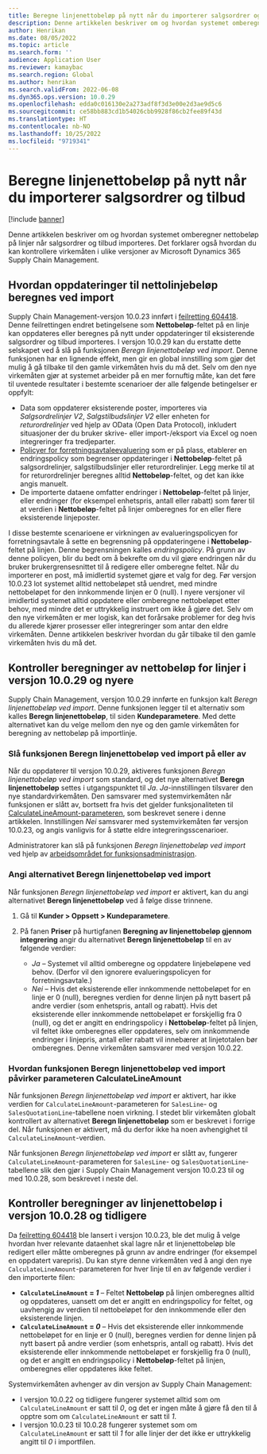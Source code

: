 ```yaml
---
title: Beregne linjenettobeløp på nytt når du importerer salgsordrer og tilbud
description: Denne artikkelen beskriver om og hvordan systemet omberegner nettobeløp på linjer når salgsordrer og tilbud importeres. Det forklarer også hvordan du kan kontrollere virkemåten i ulike versjoner av Microsoft Dynamics 365 Supply Chain Management.
author: Henrikan
ms.date: 08/05/2022
ms.topic: article
ms.search.form: ''
audience: Application User
ms.reviewer: kamaybac
ms.search.region: Global
ms.author: henrikan
ms.search.validFrom: 2022-06-08
ms.dyn365.ops.version: 10.0.29
ms.openlocfilehash: edda0c016130e2a273adf8f3d3e00e2d3ae9d5c6
ms.sourcegitcommit: ce58bb883cd1b54026cbb9928f86cb2fee89f43d
ms.translationtype: HT
ms.contentlocale: nb-NO
ms.lasthandoff: 10/25/2022
ms.locfileid: "9719341"
---
```

# <a name="recalculate-line-net-amounts-when-importing-sales-orders-and-quotations"></a>Beregne linjenettobeløp på nytt når du importerer salgsordrer og tilbud

[!include [banner](../includes/banner.md)]

Denne artikkelen beskriver om og hvordan systemet omberegner nettobeløp på linjer når salgsordrer og tilbud importeres. Det forklarer også hvordan du kan kontrollere virkemåten i ulike versjoner av Microsoft Dynamics 365 Supply Chain Management.

## <a name="how-updates-to-net-line-amounts-are-calculated-on-import"></a>Hvordan oppdateringer til nettolinjebeløp beregnes ved import

Supply Chain Management-versjon 10.0.23 innført i [feilretting 604418](https://fix.lcs.dynamics.com/issue/results/?q=604418). Denne feilrettingen endret betingelsene som **Nettobeløp**-feltet på en linje kan oppdateres eller beregnes på nytt under oppdateringer til eksisterende salgsordrer og tilbud importeres. I versjon 10.0.29 kan du erstatte dette selskapet ved å slå på funksjonen *Beregn linjenettobeløp ved import*. Denne funksjonen har en lignende effekt, men gir en global innstilling som gjør det mulig å gå tilbake til den gamle virkemåten hvis du må det. Selv om den nye virkemåten gjør at systemet arbeider på en mer fornuftig måte, kan det føre til uventede resultater i bestemte scenarioer der alle følgende betingelser er oppfylt:

- Data som oppdaterer eksisterende poster, importeres via *Salgsordrelinjer V2*, *Salgstilbudslinjer V2* eller enheten for *returordrelinjer* ved hjelp av OData (Open Data Protocol), inkludert situasjoner der du bruker skrive- eller import-/eksport via Excel og noen integreringer fra tredjeparter.
- [Policyer for forretningsavtaleevaluering](/dynamicsax-2012/appuser-itpro/trade-agreement-evaluation-policies-white-paper) som er på plass, etablerer en endringspolicy som begrenser oppdateringer i **Nettobeløp**-feltet på salgsordrelinjer, salgstilbudslinjer eller returordrelinjer. Legg merke til at for returordrelinjer beregnes alltid **Nettobeløp**-feltet, og det kan ikke angis manuelt.
- De importerte dataene omfatter endringer i **Nettobeløp**-feltet på linjer, eller endringer (for eksempel enhetspris, antall eller rabatt) som fører til at verdien i **Nettobeløp**-feltet på linjer omberegnes for en eller flere eksisterende linjeposter.

I disse bestemte scenarioene er virkningen av evalueringspolicyen for forretningsavtale å sette en begrensning på oppdateringene i **Nettobeløp**-feltet på linjen. Denne begrensningen kalles *endringspolicy*. På grunn av denne policyen, blir du bedt om å bekrefte om du vil gjøre endringen når du bruker brukergrensesnittet til å redigere eller omberegne feltet. Når du importerer en post, må imidlertid systemet gjøre et valg for deg. Før versjon 10.0.23 lot systemet alltid nettobeløpet stå uendret, med mindre nettobeløpet for den innkommende linjen er 0 (null). I nyere versjoner vil imidlertid systemet alltid oppdatere eller omberegne nettobeløpet etter behov, med mindre det er uttrykkelig instruert om ikke å gjøre det. Selv om den nye virkemåten er mer logisk, kan det forårsake problemer for deg hvis du allerede kjører prosesser eller integreringer som antar den eldre virkemåten. Denne artikkelen beskriver hvordan du går tilbake til den gamle virkemåten hvis du må det.

## <a name="control-calculations-of-line-net-amounts-in-versions-10029-and-later"></a>Kontroller beregninger av nettobeløp for linjer i versjon 10.0.29 og nyere

Supply Chain Management, versjon 10.0.29 innførte en funksjon kalt *Beregn linjenettobeløp ved import*. Denne funksjonen legger til et alternativ som kalles **Beregn linjenettobeløp**, til siden **Kundeparametere**. Med dette alternativet kan du velge mellom den nye og den gamle virkemåten for beregning av nettobeløp på importlinje.

### <a name="turn-the-calculate-line-net-amount-on-import-feature-on-or-off"></a>Slå funksjonen Beregn linjenettobeløp ved import på eller av

Når du oppdaterer til versjon 10.0.29, aktiveres funksjonen *Beregn linjenettobeløp ved import* som standard, og det nye alternativet **Beregn linjenettobeløp** settes i utgangspunktet til *Ja*. *Ja*-innstillingen tilsvarer den nye standardvirkemåten. Den samsvarer med systemvirkemåten når funksjonen er slått av, bortsett fra hvis det gjelder funksjonaliteten til [CalculateLineAmount-parameteren](#CalculateLineAmount), som beskrevet senere i denne artikkelen. Innstillingen *Nei* samsvarer med systemvirkemåten før versjon 10.0.23, og angis vanligvis for å støtte eldre integreringsscenarioer.

Administratorer kan slå på funksjonen *Beregn linjenettobeløp ved import* ved hjelp av [arbeidsområdet for funksjonsadministrasjon](../../fin-ops-core/fin-ops/get-started/feature-management/feature-management-overview.md).

### <a name="set-the-calculate-line-net-amount-option"></a>Angi alternativet Beregn linjenettobeløp ved import

Når funksjonen *Beregn linjenettobeløp ved import* er aktivert, kan du angi alternativet **Beregn linjenettobeløp** ved å følge disse trinnene.

1. Gå til **Kunder \> Oppsett \> Kundeparametere**.
1. På fanen **Priser** på hurtigfanen **Beregning av linjenettobeløp gjennom integrering** angir du alternativet **Beregn linjenettobeløp** til en av følgende verdier:

    - *Ja* – Systemet vil alltid omberegne og oppdatere linjebeløpene ved behov. (Derfor vil den ignorere evalueringspolicyen for forretningsavtale.)
    - *Nei* – Hvis det eksisterende eller innkommende nettobeløpet for en linje er 0 (null), beregnes verdien for denne linjen på nytt basert på andre verdier (som enhetspris, antall og rabatt). Hvis det eksisterende eller innkommende nettobeløpet er forskjellig fra 0 (null), og det er angitt en endringspolicy i **Nettobeløp**-feltet på linjen, vil feltet ikke omberegnes eller oppdateres, selv om innkommende endringer i linjepris, antall eller rabatt vil innebærer at linjetotalen bør omberegnes. Denne virkemåten samsvarer med versjon 10.0.22.

### <a name="how-the-calculate-line-net-amount-on-import-feature-affects-the-calculatelineamount-parameter"></a><a name="CalculateLineAmount"></a>Hvordan funksjonen Beregn linjenettobeløp ved import påvirker parameteren CalculateLineAmount

Når funksjonen *Beregn linjenettobeløp ved import* er aktivert, har ikke verdien for `CalculateLineAmount`-parameteren for `SalesLine`- og `SalesQuotationLine`-tabellene noen virkning. I stedet blir virkemåten globalt kontrollert av alternativet **Beregn linjenettobeløp** som er beskrevet i forrige del. Når funksjonen er aktivert, må du derfor ikke ha noen avhengighet til `CalculateLineAmount`-verdien.

Når funksjonen *Beregn linjenettobeløp ved import* er slått av, fungerer `CalculateLineAmount`-parameteren for `SalesLine`- og `SalesQuotationLine`-tabellene slik den gjør i Supply Chain Management versjon 10.0.23 til og med 10.0.28, som beskrevet i neste del.

## <a name="control-line-net-amount-calculations-in-versions-10028-and-earlier"></a>Kontroller beregninger av linjenettobeløp i versjon 10.0.28 og tidligere

Da [feilretting 604418](https://fix.lcs.dynamics.com/issue/results/?q=604418) ble lansert i versjon 10.0.23, ble det mulig å velge hvordan hver relevante dataenhet skal lagre når et linjenettobeløp ble redigert eller måtte omberegnes på grunn av andre endringer (for eksempel en oppdatert varepris). Du kan styre denne virkemåten ved å angi den nye `CalculateLineAmount`-parameteren for hver linje til en av følgende verdier i den importerte filen:

- **`CalculateLineAmount` = *1*** – Feltet **Nettobeløp** på linjen omberegnes alltid og oppdateres, uansett om det er angitt en endringspolicy for feltet, og uavhengig av verdien til nettobeløpet for den innkommende eller den eksisterende linjen.
- **`CalculateLineAmount` = *0*** – Hvis det eksisterende eller innkommende nettobeløpet for en linje er 0 (null), beregnes verdien for denne linjen på nytt basert på andre verdier (som enhetspris, antall og rabatt). Hvis det eksisterende eller innkommende nettobeløpet er forskjellig fra 0 (null), og det er angitt en endringspolicy i **Nettobeløp**-feltet på linjen, omberegnes eller oppdateres ikke feltet.  

Systemvirkemåten avhenger av din versjon av Supply Chain Management:

- I versjon 10.0.22 og tidligere fungerer systemet alltid som om `CalculateLineAmount` er satt til *0*, og det er ingen måte å gjøre få den til å opptre som om `CalculateLineAmount` er satt til *1*.
- I versjon 10.0.23 til 10.0.28 fungerer systemet som om `CalculateLineAmount` er satt til *1* for alle linjer der det ikke er uttrykkelig angitt til *0* i importfilen.
